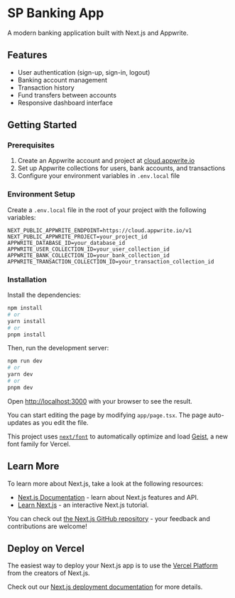 # SP Banking App

A modern banking application built with Next.js and Appwrite.

## Features

- User authentication (sign-up, sign-in, logout)
- Banking account management
- Transaction history
- Fund transfers between accounts
- Responsive dashboard interface

## Getting Started

### Prerequisites

1. Create an Appwrite account and project at [cloud.appwrite.io](https://cloud.appwrite.io)
2. Set up Appwrite collections for users, bank accounts, and transactions
3. Configure your environment variables in `.env.local` file

### Environment Setup

Create a `.env.local` file in the root of your project with the following variables:

```
NEXT_PUBLIC_APPWRITE_ENDPOINT=https://cloud.appwrite.io/v1
NEXT_PUBLIC_APPWRITE_PROJECT=your_project_id
APPWRITE_DATABASE_ID=your_database_id
APPWRITE_USER_COLLECTION_ID=your_user_collection_id
APPWRITE_BANK_COLLECTION_ID=your_bank_collection_id
APPWRITE_TRANSACTION_COLLECTION_ID=your_transaction_collection_id
```

### Installation

Install the dependencies:

```bash
npm install
# or
yarn install
# or
pnpm install
```

Then, run the development server:

```bash
npm run dev
# or
yarn dev
# or
pnpm dev
```

Open [http://localhost:3000](http://localhost:3000) with your browser to see the result.

You can start editing the page by modifying `app/page.tsx`. The page auto-updates as you edit the file.

This project uses [`next/font`](https://nextjs.org/docs/app/building-your-application/optimizing/fonts) to automatically optimize and load [Geist](https://vercel.com/font), a new font family for Vercel.

## Learn More

To learn more about Next.js, take a look at the following resources:

- [Next.js Documentation](https://nextjs.org/docs) - learn about Next.js features and API.
- [Learn Next.js](https://nextjs.org/learn) - an interactive Next.js tutorial.

You can check out [the Next.js GitHub repository](https://github.com/vercel/next.js) - your feedback and contributions are welcome!

## Deploy on Vercel

The easiest way to deploy your Next.js app is to use the [Vercel Platform](https://vercel.com/new?utm_medium=default-template&filter=next.js&utm_source=create-next-app&utm_campaign=create-next-app-readme) from the creators of Next.js.

Check out our [Next.js deployment documentation](https://nextjs.org/docs/app/building-your-application/deploying) for more details.
